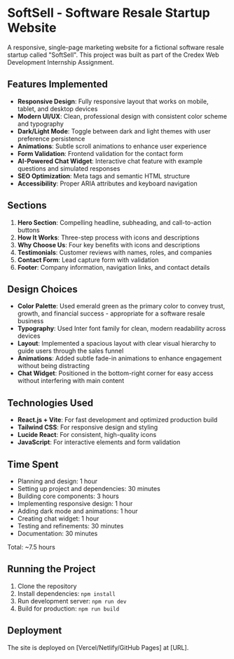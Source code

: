 # SoftSell - Software Resale Startup Website

A responsive, single-page marketing website for a fictional software resale startup called "SoftSell". This project was built as part of the Credex Web Development Internship Assignment.

## Features Implemented

- **Responsive Design**: Fully responsive layout that works on mobile, tablet, and desktop devices
- **Modern UI/UX**: Clean, professional design with consistent color scheme and typography
- **Dark/Light Mode**: Toggle between dark and light themes with user preference persistence
- **Animations**: Subtle scroll animations to enhance user experience
- **Form Validation**: Frontend validation for the contact form
- **AI-Powered Chat Widget**: Interactive chat feature with example questions and simulated responses
- **SEO Optimization**: Meta tags and semantic HTML structure
- **Accessibility**: Proper ARIA attributes and keyboard navigation

## Sections

1. **Hero Section**: Compelling headline, subheading, and call-to-action buttons
2. **How It Works**: Three-step process with icons and descriptions
3. **Why Choose Us**: Four key benefits with icons and descriptions
4. **Testimonials**: Customer reviews with names, roles, and companies
5. **Contact Form**: Lead capture form with validation
6. **Footer**: Company information, navigation links, and contact details

## Design Choices

- **Color Palette**: Used emerald green as the primary color to convey trust, growth, and financial success - appropriate for a software resale business
- **Typography**: Used Inter font family for clean, modern readability across devices
- **Layout**: Implemented a spacious layout with clear visual hierarchy to guide users through the sales funnel
- **Animations**: Added subtle fade-in animations to enhance engagement without being distracting
- **Chat Widget**: Positioned in the bottom-right corner for easy access without interfering with main content

## Technologies Used

- **React.js + Vite**: For fast development and optimized production build
- **Tailwind CSS**: For responsive design and styling
- **Lucide React**: For consistent, high-quality icons
- **JavaScript**: For interactive elements and form validation

## Time Spent

- Planning and design: 1 hour
- Setting up project and dependencies: 30 minutes
- Building core components: 3 hours
- Implementing responsive design: 1 hour
- Adding dark mode and animations: 1 hour
- Creating chat widget: 1 hour
- Testing and refinements: 30 minutes
- Documentation: 30 minutes

Total: ~7.5 hours

## Running the Project

1. Clone the repository
2. Install dependencies: `npm install`
3. Run development server: `npm run dev`
4. Build for production: `npm run build`

## Deployment

The site is deployed on [Vercel/Netlify/GitHub Pages] at [URL].
